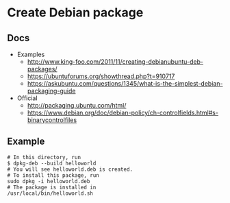 # Create Debian package
## Docs
* Examples
  * http://www.king-foo.com/2011/11/creating-debianubuntu-deb-packages/
  * https://ubuntuforums.org/showthread.php?t=910717
  * https://askubuntu.com/questions/1345/what-is-the-simplest-debian-packaging-guide
* Official
  * http://packaging.ubuntu.com/html/
  * https://www.debian.org/doc/debian-policy/ch-controlfields.html#s-binarycontrolfiles
## Example
```
# In this directory, run
$ dpkg-deb --build helloworld
# You will see helloworld.deb is created.
# To install this package, run
sudo dpkg -i helloworld.deb
# The package is installed in
/usr/local/bin/helloworld.sh
```
